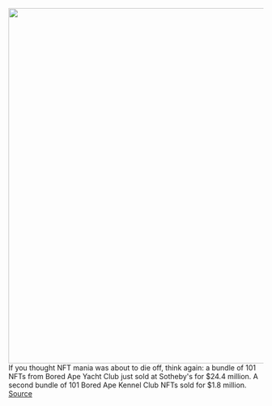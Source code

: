 <img src='https://cdn.vox-cdn.com/thumbor/N_DW9DwqCseCzyXIKjoo2QkT8Ew=/0x0:1816x1434/1200x800/filters:focal(750x464:1040x754)/cdn.vox-cdn.com/uploads/chorus_image/image/69834414/Screen_Shot_2021_09_09_at_9.20.13_AM.0.png' width='700px' /><br/>
If you thought NFT mania was about to die off, think again: a bundle of 101 NFTs from Bored Ape Yacht Club just sold at Sotheby's for $24.4 million. A second bundle of 101 Bored Ape Kennel Club NFTs sold for $1.8 million.
<a href='https://www.theverge.com/2021/9/9/22664469/bored-ape-yacht-club-sothebys-auction-amount'> Source <a/>